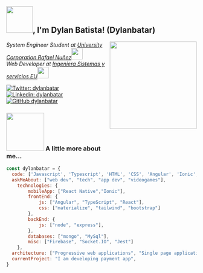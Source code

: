 <h2> <img src="https://media.giphy.com/media/WSBeyxvC1jH496xQGA/giphy.gif" width="70">, I'm Dylan Batista! (Dylanbatar) </h2>
<img align='right' src="https://media.giphy.com/media/M9gbBd9nbDrOTu1Mqx/giphy.gif" width="230">
<p><em>System Engineer Student at <a href="https://www.curn.edu.co/">University Corporation Rafael Nuñez</a><img src="https://media.giphy.com/media/fYSnHlufseco8Fh93Z/giphy.gif" width="30"></br>Web Developer at <a href="https://isysingenieria.mobi/">Ingeniera Sistemas y servicios EU</a><img src="https://media.giphy.com/media/WUlplcMpOCEmTGBtBW/giphy.gif" width="30"> 
</em></p>

[![Twitter: dylanbatar](https://img.shields.io/twitter/follow/dylanbatar?style=social)](https://twitter.com/dylanbatar)
[![Linkedin: dylanbatar](https://img.shields.io/badge/-dylanbatista-blue?style=flat-square&logo=Linkedin&logoColor=white&link=https://www.linkedin.com/in/dylan-batista-617027178/)](https://www.linkedin.com/in/dylan-batista-617027178/)
[![GitHub dylanbatar](https://img.shields.io/github/followers/dylanbatar?label=follow&style=social)](https://github.com/dylanbatar)

### <img src="https://media.giphy.com/media/RyXVu4ZW454IM/giphy.gif" width="100"> A little more about me...

```javascript
const dylanbatar = {
  code: ['Javascript', 'Typescript', 'HTML', 'CSS', 'Angular', 'Ionic', 'React', 'React Native', 'Node'],
  askMeAbout: ["web dev", "tech", "app dev", "videogames"],
    technologies: {
        mobileApp: ["React Native","Ionic"],
        frontEnd: {
            js: ["Angular", "TypeScript", "React"],
            css: ["materialize", "tailwind", "bootstrap"]
        },
        backEnd: {
            js: ["node", "express"],
        },
        databases: ["mongo", "MySql"],
        misc: ["Firebase", "Socket.IO", "Jest"]
    },
  architecture: ["Progressive web applications", "Single page applications"],
  currentProject: "I am developing payment app",
}
```
